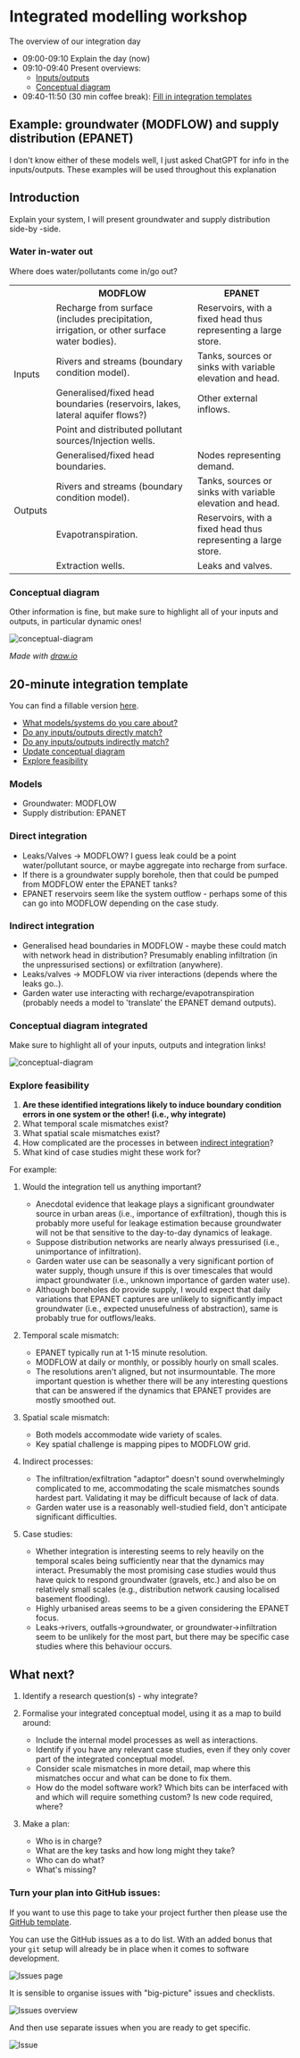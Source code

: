 # Integrated modelling workshop

The overview of our integration day

- 09:00-09:10 Explain the day (now)
- 09:10-09:40 Present overviews:
  - [Inputs/outputs](#water-in-water-out)
  - [Conceptual diagram](#conceptual-diagram)
- 09:40-11:50 (30 min coffee break): [Fill in integration templates](#20-minute-integration-template)

## Example: groundwater (MODFLOW) and supply distribution (EPANET)

I don't know either of these models well, I just asked ChatGPT for info in the
inputs/outputs. These examples will be used throughout this explanation

## Introduction

Explain your system, I will present groundwater and supply distribution side-by
-side.

### Water in-water out

Where does water/pollutants come in/go out?

<!-- markdownlint-disable MD033 -->
<table>
   <!--- Headers -->
   <tr><th></th><th>MODFLOW</th><th>EPANET</th>

   <!--- Row 1, input section -->
   <tr>
      <td rowspan="4">Inputs</td>
      <td>Recharge from surface (includes precipitation, irrigation, or other surface water bodies).</td>
      <td>Reservoirs, with a fixed head thus representing a large store.</td>
   </tr>

   <!--- Row 2 -->
   <tr>
      <td>Rivers and streams (boundary condition model).</td>
      <td>Tanks, sources or sinks with variable elevation and head.</td>
   </tr>

   <tr>
      <td>Generalised/fixed head boundaries (reservoirs, lakes, lateral aquifer flows?)</td>
      <td>Other external inflows.</td>
   </tr>

   <tr>
      <td>Point and distributed pollutant sources/Injection wells.</td>
      <td></td>
   </tr>

   <!---Output section -->
   <tr>
      <td rowspan="4">Outputs</td>
      <td>Generalised/fixed head boundaries.</td>
      <td>Nodes representing demand.</td>
   </tr>

   <tr>
      <td>Rivers and streams (boundary condition model).</td>
      <td>Tanks, sources or sinks with variable elevation and head.</td>
   </tr>

   <tr>
      <td>Evapotranspiration.</td>
      <td>Reservoirs, with a fixed head thus representing a large store.</td>
   </tr>

   <tr>
      <td>Extraction wells.</td>
      <td>Leaks and valves.</td>
   </tr>

</table>

### Conceptual diagram

Other information is fine, but make sure to highlight all of your inputs and
outputs, in particular dynamic ones!

![conceptual-diagram](docs/images/conceptual-diagram-separate.png)

_Made with [draw.io](https://app.diagrams.net/?src=about#)_

## 20-minute integration template

You can find a fillable version [here](https://forms.gle/QNAvMLefKcAe4EoBA).

- [What models/systems do you care about?](#models)
- [Do any inputs/outputs directly match?](#direct-integration)
- [Do any inputs/outputs indirectly match?](#indirect-integration)
- [Update conceptual diagram](#conceptual-diagram-integrated)
- [Explore feasibility](#explore-feasibility)

### Models

- Groundwater: MODFLOW
- Supply distribution: EPANET

### Direct integration

- Leaks/Valves -> MODFLOW? I guess leak could be a point water/pollutant source,
 or maybe aggregate into recharge from surface.
- If there is a groundwater supply borehole, then that could be pumped from
MODFLOW enter the EPANET tanks?
- EPANET reservoirs seem like the system outflow - perhaps some of this can go
into MODFLOW depending on the case study.

### Indirect integration

- Generalised head boundaries in MODFLOW - maybe these could match with network
head in distribution? Presumably enabling infiltration (in the unpressurised
sections) or exfiltration (anywhere).
- Leaks/valves -> MODFLOW via river interactions (depends where the leaks go..).
- Garden water use interacting with recharge/evapotranspiration (probably needs
a model to 'translate' the EPANET demand outputs).

### Conceptual diagram integrated

Make sure to highlight all of your inputs, outputs and integration links!

![conceptual-diagram](docs/images/conceptual-diagram-integrated.png)

### Explore feasibility

1. **Are these identified integrations likely to induce boundary condition errors
in one system or the other! (i.e., why integrate)**
2. What temporal scale mismatches exist?
3. What spatial scale mismatches exist?
4. How complicated are the processes in between [indirect integration](#indirect-integration)?
5. What kind of case studies might these work for?

For example:

1. Would the integration tell us anything important?

   - Anecdotal evidence that leakage plays a significant groundwater source in urban
areas (i.e., importance of exfiltration), though this is probably more useful for
leakage estimation because groundwater will not be that sensitive to the day-to-day
dynamics of leakage.
   - Suppose distribution networks are nearly
always pressurised (i.e., unimportance of infiltration).
   - Garden water use can be
seasonally a very significant portion of water supply, though unsure if this is
over timescales that would impact groundwater (i.e., unknown importance of garden
water use).
   - Although boreholes do provide supply, I would expect that daily variations
that EPANET captures are unlikely to significantly impact groundwater (i.e., expected
unusefulness of abstraction), same is probably true for outflows/leaks.

2. Temporal scale mismatch:

   - EPANET typically run at 1-15 minute resolution.
   - MODFLOW at daily or monthly, or possibly hourly on small scales.
   - The resolutions aren't aligned, but not insurmountable. The more important
   question is whether there will be any interesting questions that can be
   answered if the dynamics that EPANET provides are mostly smoothed out.

3. Spatial scale mismatch:

   - Both models accommodate wide variety of scales.
   - Key spatial challenge is mapping pipes to MODFLOW grid.

4. Indirect processes:

   - The infiltration/exfiltration "adaptor" doesn't sound overwhelmingly
   complicated to me, accommodating the scale mismatches sounds hardest part.
   Validating it may be difficult because of lack of data.
   - Garden water use is a reasonably well-studied field, don't anticipate
   significant difficulties.

5. Case studies:

   - Whether integration is interesting seems to rely heavily on the temporal scales
   being sufficiently near that the dynamics may interact. Presumably the most
   promising case studies would thus have quick to respond groundwater (gravels,
   etc.) and also be on relatively small scales (e.g., distribution network
   causing localised basement flooding).
   - Highly urbanised areas seems to be a given considering the EPANET focus.
   - Leaks->rivers, outfalls->groundwater, or groundwater->infiltration seem to
   be unlikely for the most part, but there may be specific case studies where
   this behaviour occurs.

## What next?

1. Identify a research question(s) - why integrate?
2. Formalise your integrated conceptual model, using it as a map to build around:

   - Include the internal model processes as well as interactions.
   - Identify if you have any relevant case studies, even if they only cover
   part of the integrated conceptual model.
   - Consider scale mismatches in more detail, map where this mismatches occur
   and what can be done to fix them.
   - How do the model software work? Which bits can be interfaced with and which
   will require something custom? Is new code required, where?

3. Make a plan:

   - Who is in charge?
   - What are the key tasks and how long might they take?
   - Who can do what?
   - What's missing?

### Turn your plan into GitHub issues:

If you want to use this page to take your project further then please use
the [GitHub template](docs/template.md).

You can use the GitHub issues as a to do list. With an added bonus that your `git`
setup will already be in place when it comes to software development.

![Issues page](docs/images/example-issues-page.png)

It is sensible to organise issues with "big-picture" issues and checklists.

![Issues overview](docs/images/example-issue-overview.png)

And then use separate issues when you are ready to get specific.

![Issue](docs/images/example-issue.png)